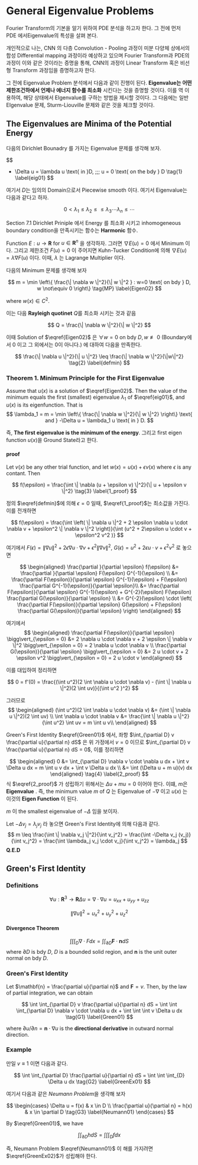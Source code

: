 General Eigenvalue Problems
====

Fourier Transform의 기본을 알기 위하여  PDE 분석을 하고자 한다. 그 전에 먼저 PDE 에서Eigenvalue의 특성을 살펴 본다. 

개인적으로 나는, CNN 의 다층 Convolution - Pooling 과정이 미분 다양체 상에서의 합성 Differential mapping 과정이라 예상하고 있으며 Fourier Transform과 PDE의 과정이 이와 같은 것이라는 증명을 통해, CNN의 과정이 Linear Transform 혹은 비선형  Transform 과정임을 증명하고자 한다.

그 전에 Eigenvalue Problem 분석에서 다음과 같이 진행이 된다.
**Eigenvalue는 어떤 제한조건하에서 언제나 에너지 함수를 최소화** 시킨다는 것을 증명할 것이다. 이를 역 이용하여, 해당 상태에서 EIgenvalue를 구하는 방법을 제시할 것이다.
그 다음에는 일반 EIgenvalue 문제, Sturm-Liouville 문제와 같은 것을 체크할 것이다.

## The Eigenvalues are Minima of the Potential Energy
다음의 Dirichlet Bounadry 를 가지는 Eigenvalue 문제를 생각해 보자.

$$
- \Delta u = \lambda u \text{ in }D, \;\;\; u = 0 \text{ on the bdy } D
\tag{1}
\label{eig01}
$$

여기서 $D$는 임의의 Domain으로서 Piecewise  smooth 이다. 여기서 Eigenvalue는 다음과 같다고 하자.

$$
0 < \lambda_1 \leq \lambda_2 \leq \leq \lambda_3 \cdots \lambda_n \leq \cdots
$$

Section 7.1 Dirichlet Priniple 에서 Energy 를 최소화 시키고 inhomogeneous boundary condition을 만족시키는 함수는 **Harmonic** 함수.

Function $E : u \rightarrow \mathbf{R}$ for $u \in \mathbf{R}^n$ 을 생각하자.  그러면 $\nabla E(u) = 0$ 에서 Minimum 이다. 그리고 제한조건 $F(u) = 0$  이 주어지면 Kuhn-Tucker Condition에 의해 $\nabla E(u) = \lambda \nabla F(u)$ 이다. 이때, $\lambda$ 는 Lagrange Multiplier 이다.

다음의 Minimum 문제를 생각해 보자

$$
m = \min \left\{ \frac{\| \nabla w \|^2}{\| w \|^2 } : w=0 \text{ on bdy } D, w \not\equiv 0 \right\}
\tag{MP}
\label{Eigen02}
$$

where $w(x) \in C^2$. 

이는 다음 **Rayleigh quotinet** $Q$를 최소화 시키는 것과 같음

$$
Q = \frac{\| \nabla w \|^2}{\| w \|^2}
$$

이때 Solution of $\eqref{Eigen02}$ 은  $\forall w=0 \text{ on bdy } D, w \not\equiv 0$ (Boundary에서 0 이고 그 외에서는 0이 아니다.) 에 대하여 다음을 만족한다.

$$
\frac{\| \nabla u \|^2}{\| u \|^2} \leq \frac{\| \nabla w \|^2}{\|w\|^2}
\tag{2}
\label{defmin}
$$

### Theorem 1. Minimum Principle for the First Eigenvalue
Assume that $u(x)$ is a solution of $\eqref{Eigen02}$. Then the value of the minimum equals the first (smallest) eigenvalue $\lambda_1$ of $\eqref{eig01}$, and $u(x)$ is its eigenfunction.
That is
$$
\lambda_1 = m = \min \left\{  \frac{\| \nabla w \|^2}{\| w \|^2} \right\} \text{ and } -\Delta u = \lambda_1 u \text{ in } D.
$$

즉, **The first eigenvalue is the minimum of the energy**.  그리고 first eigen function $u(x)$을 Ground State라고 한다. 

#### proof
Let $v(x)$ be any other trial function, and let $w(x) = u(x) + \epsilon v(x)$ where $\epsilon$ is any contant. Then

$$
f(\epsilon) = \frac{\int \| \nabla (u + \epsilon v) \|^2}{\| u + \epsilon v \|^2}
\tag{3}
\label{1_proof}
$$

정의 $\eqref{defmin}$에 의해 $\epsilon = 0$ 일때, $\eqref{1_proof}$는 최소값을 가진다.  이를 전개하면

$$
f(\epsilon) = \frac{\int \left( \| \nabla u \|^2 + 2 \epsilon \nabla u \cdot \nabla v + \epsilon^2 \| \nabla v \|^2 \right)}{\int (u^2 + 2\epsilon u \cdot v + \epsilon^2 v^2 )}
$$

여기에서 $F(\epsilon) = \| \nabla u \|^2 + 2 \epsilon \nabla u \cdot \nabla v + \epsilon^2 \| \nabla v \|^2$,  $G(\epsilon) = u^2 + 2\epsilon u \cdot v + \epsilon^2 v^2$ 로 놓으면 

$$
\begin{aligned}
\frac{\partial }{\partial \epsilon} f(\epsilon) 
&= \frac{\partial }{\partial \epsilon} F(\epsilon) G^{-1}(\epsilon) \\
&= \frac{\partial F(\epsilon)}{\partial \epsilon} G^{-1}(\epsilon) + F(\epsilon) \frac{\partial G^{-1}(\epsilon)}{\partial \epsilon}\\
&= \frac{\partial F(\epsilon)}{\partial \epsilon} G^{-1}(\epsilon) + G^{-2}(\epsilon) F(\epsilon) \frac{\partial G(\epsilon)}{\partial \epsilon} \\
&= G^{-2}(\epsilon) \cdot \left( \frac{\partial F(\epsilon)}{\partial \epsilon} G(\epsilon) +  F(\epsilon) \frac{\partial G(\epsilon)}{\partial \epsilon} \right)
\end{aligned}
$$

여기에서
$$
\begin{aligned}
\frac{\partial F(\epsilon)}{\partial \epsilon} \bigg\vert_{\epsilon = 0}
&= 2 \nabla u \cdot \nabla v + 2 \epsilon \| \nabla v \|^2  \bigg\vert_{\epsilon = 0}
= 2 \nabla u \cdot \nabla v \\
\frac{\partial G(\epsilon)}{\partial \epsilon} \bigg\vert_{\epsilon = 0}
&= 2 u \cdot v + 2 \epsilon v^2 \bigg\vert_{\epsilon = 0}
= 2 u \cdot v
\end{aligned}
$$

이를 대입하여 정리하면

$$
0 = f'(0) = \frac{(\int u^2)(2 \int \nabla u \cdot \nabla v) - (\int \| \nabla u \|^2)(2 \int uv)}{(\int u^2 )^2}
$$

그러므로 
$$
\begin{aligned}
(\int u^2)(2 \int \nabla u \cdot \nabla v) &= (\int \| \nabla u \|^2)(2 \int uv) \\
\int \nabla u \cdot \nabla v &= \frac{\int \| \nabla u \|^2}{\int u^2} \int uv = m \int u v\\
\end{aligned}
$$

Green's First Identity $\eqref{Green01}$ 에서, 좌항  $\int_{\partial D} v \frac{\partial u}{\partial n} dS$ 은 위  가정에서  $v = 0$ 이므로 $\int_{\partial D} v \frac{\partial u}{\partial n} dS = 0$,  이를 정리하면


$$
\begin{aligned}
0 
&= \int_{\partial D} \nabla v \cdot \nabla u dx + \int v \Delta u dx = m \int u v dx + \int v \Delta u dx \\
&= \int (\Delta u + m u)(v) dx
\end{aligned}
\tag{4}
\label{2_proof}
$$
식 $\eqref{2_proof}$ 가  성립하기 위해서는 $\Delta u + mu = 0$ 이어야 한다. 이떄, $m$은 **Eigenvalue** .  즉,  the minimum value $m$ of $Q$ 는 Eigenvalue of $-\nabla$ 이고 $u(x)$ 는 이것의 **Eigen Function** 이 된다. 

$m$ 이 the smallest eigenvalue of $-\Delta$ 임을 보이자.

Let $-\Delta v_j = \lambda_j v_j$ 라 놓으면 Green's First Identity에 의해 다음과 같다. 
$$
m \leq \frac{\int \| \nabla v_j \|^2}{\int v_j^2} = \frac{\int -\Delta v_j (v_j)}{\int v_j^2} = \frac{\int \lambda_j v_j \cdot v_j}{\int v_j^2} = \lambda_j
$$
**Q.E.D**








## Green's First Identity 

### Definitions

$$
\forall u : \mathbf{R}^3 \rightarrow \mathbf{R} \Delta u = \nabla \cdot \nabla u = u_{xx} + u_{yy} + u_{zz}
$$

$$
\| \nabla u \|^2 = u_x^2 + u_y^2 + u_z^2
$$

#### Divergence Theorem

$$
\int \int \int_{D} \nabla \cdot F dx = \int \int_{\partial D} \mathbf{F} \cdot \mathbf{n} dS
$$
where $\partial D$ is $\text{bdy } D$, $D$ is a bounded solid region, and $\mathbf{n}$ is the unit outer normal on $\text{bdy } D$.

### Green's First Identity 

Let $\mathbf{n} = \frac{\partial u}{\partial n}$ and $\mathbf{F} = v$. Then, by the law of partial integration, we can obtain

$$
\int \int_{\partial D} v \frac{\partial u}{\partial n} dS = \int \int \int_{\partial D} \nabla v \cdot \nabla u dx + \int \int \int v \Delta u dx
\tag{G1}
\label{Green01}
$$

where  $\partial u /\partial n = \mathbf{n} \cdot \nabla u$ is the **directional derivative** in outward normal direction. 

### Example

만일  $v \equiv 1$ 이면 다음과 같다.

$$
\int \int_{\partial D} \frac{\partial u}{\partial n} dS = \int \int \int_{D} \Delta u dx 
\tag{G2}
\label{GreenEx01}
$$

여기서 다음과 같은 *Neumann Problem*을 생각해 보자

$$
\begin{cases}
\Delta u = f(x) & x \in D \\
\frac{\partial u}{\partial n} = h(x) & x \in \partial D
\tag{G3}
\label{Neumann01}
\end{cases}
$$

By $\eqref{Green01}$, we have

$$
\int \int_{\partial D} h dS = \int \int \int_D f dx
\tag{G4}
\label{GreenEx02}
$$

즉, Neumann Problem $\eqref{Neumann01}$ 이 해를 가지려면 $\eqref{GreenEx02}$가 성립해야 한다.

